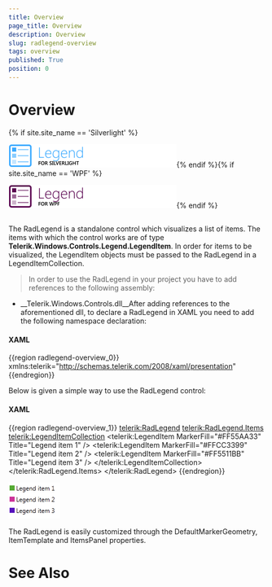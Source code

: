 ```yaml
---
title: Overview
page_title: Overview
description: Overview
slug: radlegend-overview
tags: overview
published: True
position: 0
---
```


# Overview

{% if site.site_name == 'Silverlight' %}

![radlegend sl](images/radlegend_sl.png){% endif %}{% if site.site_name == 'WPF' %}

![radlegend wpf](images/radlegend_wpf.png){% endif %}

## 

The RadLegend is a standalone control which visualizes a list of items.
          The items with which the control works are of type __Telerik.Windows.Controls.Legend.LegendItem__.
          In order for items to be visualized, the LegendItem objects must be passed to the RadLegend in a LegendItemCollection.
        

>In order to use the RadLegend in your project you have to add references to the following assembly:
          

* __Telerik.Windows.Controls.dll__After adding references to the aforementioned dll, to declare a RadLegend in XAML you 
            need to add the following namespace declaration:
          

#### __XAML__

{{region radlegend-overview_0}}
	xmlns:telerik="http://schemas.telerik.com/2008/xaml/presentation"
	{{endregion}}



Below is given a simple way to use the RadLegend control:
        

#### __XAML__

{{region radlegend-overview_1}}
	<telerik:RadLegend>
	    <telerik:RadLegend.Items>
	        <telerik:LegendItemCollection>
	            <telerik:LegendItem MarkerFill="#FF55AA33" Title="Legend item 1" />
	            <telerik:LegendItem MarkerFill="#FFCC3399" Title="Legend item 2" />
	            <telerik:LegendItem MarkerFill="#FF5511BB" Title="Legend item 3" />
	        </telerik:LegendItemCollection>
	    </telerik:RadLegend.Items>
	</telerik:RadLegend>
	{{endregion}}

![Legend 1](images/radlegend-overview-0.png)

The RadLegend is easily customized through the DefaultMarkerGeometry, ItemTemplate and ItemsPanel properties.
        

# See Also
